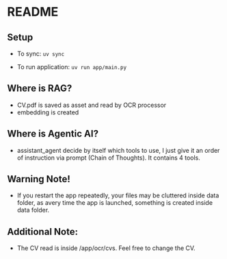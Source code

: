# README

## Setup
- To sync:
`uv sync`

- To run application:
`uv run app/main.py`

## Where is RAG?
- CV.pdf is saved as asset and read by OCR processor
- embedding is created

## Where is Agentic AI?
- assistant_agent decide by itself which tools to use, I just give it an order of instruction via prompt (Chain of Thoughts). It contains 4 tools.

## Warning Note!
- If you restart the app repeatedly, your files may be cluttered inside data folder, as avery time the app is launched, something is created inside data folder.

## Additional Note:
- The CV read is inside /app/ocr/cvs. Feel free to change the CV.